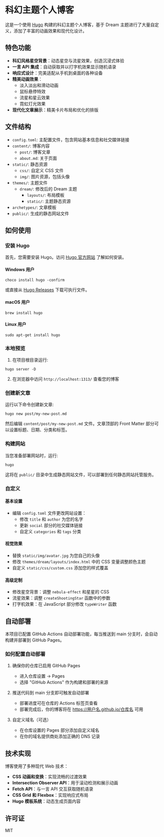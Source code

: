 # 科幻主题个人博客

这是一个使用 [Hugo](https://gohugo.io/) 构建的科幻主题个人博客，基于 Dream 主题进行了大量自定义，添加了丰富的动画效果和现代化设计。

## 特色功能

- **科幻风格星空背景**：动态星空与流星效果，创造沉浸式体验
- **一言 API 集成**：自动获取并以打字机效果显示随机语录
- **响应式设计**：完美适配从手机到桌面的各种设备
- **精美动画效果**：
  - 淡入淡出和滑动动画
  - 鼠标悬停特效
  - 流星和星云效果
  - 霓虹灯光效果
- **现代化文章展示**：精美卡片布局和优化的排版

## 文件结构

- `config.toml`: 主配置文件，包含网站基本信息和社交媒体链接
- `content/`: 博客内容
  - `post/`: 博客文章
  - `about.md`: 关于页面
- `static/`: 静态资源
  - `css/`: 自定义 CSS 文件
  - `img/`: 图片资源，包括头像
- `themes/`: 主题文件
  - `dream/`: 修改后的 Dream 主题
    - `layouts/`: 布局模板
    - `static/`: 主题静态资源
- `archetypes/`: 文章模板
- `public/`: 生成的静态网站文件

## 如何使用

### 安装 Hugo

首先，您需要安装 Hugo。访问 [Hugo 官方网站](https://gohugo.io/getting-started/installing/) 了解如何安装。

#### Windows 用户

```
choco install hugo -confirm
```

或直接从 [Hugo Releases](https://github.com/gohugoio/hugo/releases) 下载可执行文件。

#### macOS 用户

```
brew install hugo
```

#### Linux 用户

```
sudo apt-get install hugo
```

### 本地预览

1. 在项目根目录运行:

```
hugo server -D
```

2. 在浏览器中访问 `http://localhost:1313/` 查看您的博客

### 创建新文章

运行以下命令创建新文章:

```
hugo new post/my-new-post.md
```

然后编辑 `content/post/my-new-post.md` 文件。文章顶部的 Front Matter 部分可以设置标题、日期、分类和标签。

### 构建网站

当您准备部署网站时，运行:

```
hugo
```

这将在 `public/` 目录中生成静态网站文件，可以部署到任何静态网站托管服务。

### 自定义

#### 基本设置

- 编辑 `config.toml` 文件更改网站设置：
  - 修改 `title` 和 `author` 为您的名字
  - 更新 `social` 部分的社交媒体链接
  - 自定义 `categories` 和 `tags` 分类

#### 视觉效果

- 替换 `static/img/avatar.jpg` 为您自己的头像
- 修改 `themes/dream/layouts/index.html` 中的 CSS 变量调整颜色主题
- 自定义 `static/css/custom.css` 添加您的样式覆盖

#### 高级定制

- 修改星空背景：调整 `nebula-effect` 和星星的 CSS
- 流星效果：调整 `createShootingStar` 函数中的参数
- 打字机效果：在 JavaScript 部分修改 `typeWriter` 函数

## 自动部署

本项目已配置 GitHub Actions 自动部署功能，每当推送到 main 分支时，会自动构建并部署到 GitHub Pages。

### 如何配置自动部署

1. 确保你的仓库已启用 GitHub Pages

   - 进入仓库设置 -> Pages
   - 选择 "GitHub Actions" 作为构建和部署的来源

2. 推送代码到 main 分支即可触发自动部署

   - 部署进度可在仓库的 Actions 标签页查看
   - 部署完成后，你的博客将在 https://用户名.github.io/仓库名 可用

3. 自定义域名（可选）
   - 在仓库设置的 Pages 部分添加自定义域名
   - 在你的域名提供商处添加正确的 DNS 记录

## 技术实现

博客使用了多种现代 Web 技术：

- **CSS 动画和变换**：实现流畅的过渡效果
- **Intersection Observer API**：用于滚动检测和展示动画
- **Fetch API**：与一言 API 交互获取随机语录
- **CSS Grid 和 Flexbox**：实现响应式布局
- **Hugo 模板系统**：动态生成页面内容

## 许可证

MIT
